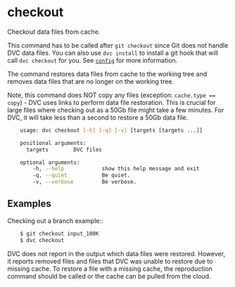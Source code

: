 # checkout

Checkout data files from cache.

This command has to be called after `git checkout` since Git does not handle DVC
data files. You can also use `dvc install` to install a git hook that will call
`dvc checkout` for you. See
[`config`](https://dvc.org/doc/commands-reference#config) for more information.

The command restores data files from cache to the working tree and removes data
files that are no longer on the working tree.

Note, this command does NOT copy any files (exception: `cache.type == copy`) -
DVC uses links to perform data file restoration. This is crucial for large files
where checking out as a 50Gb file might take a few minutes. For DVC, it will
take less than a second to restore a 50Gb data file.


```sh
    usage: dvc checkout [-h] [-q] [-v] [targets [targets ...]]

    positional arguments:
      targets        DVC files

    optional arguments:
        -h, --help            show this help message and exit
        -q, --quiet           Be quiet.
        -v, --verbose         Be verbose.
```

## Examples

Checking out a branch example::

```sh
    $ git checkout input_100K
    $ dvc checkout
```

DVC does not report in the output which data files were restored.
However, it reports removed files and files that DVC was unable to restore due
to missing cache. To restore a file with a missing cache, the reproduction
command should be called or the cache can be pulled from the cloud.
